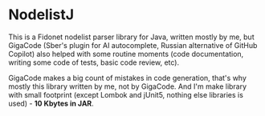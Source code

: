 # NodelistJ

This is a Fidonet nodelist parser library for Java,
written mostly by me, but GigaCode (Sber's plugin for AI autocomplete,
Russian alternative of GitHub Copilot) also helped with some routine
moments (code documentation, writing some code of tests, basic code
review, etc).

GigaCode makes a big count of mistakes in code generation, that's why
mostly this library written by me, not by GigaCode. And I'm make library
with small footprint (except Lombok and jUnit5, nothing else libraries
is used) - **10 Kbytes in JAR**.
